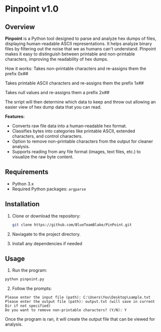 # Pinpoint v1.0

## Overview

**Pinpoint** is a Python tool designed to parse and analyze hex dumps of files, displaying human-readable ASCII representations. It helps analyze binary files by filtering out the noise that we as humans can't understand. Pinpoint makes it easy to distinguish between printable and non-printable characters, improving the readability of hex dumps.

How it works:
Takes non-printable characters and re-assigns them the prefix 0x##

Takes printable ASCII characters and re-assigns them the prefix 1x##

Takes null values and re-assigns them a prefix 2x##

The srript will then determine which data to keep and throw out allowing an easier view of hex dump data that you can read.


**Features:**
- Converts raw file data into a human-readable hex format.
- Classifies bytes into categories like printable ASCII, extended characters, and control characters.
- Option to remove non-printable characters from the output for cleaner analysis.
- Supports reading from any file format (images, text files, etc.) to visualize the raw byte content.

## Requirements

- Python 3.x
- Required Python packages: `argparse`

## Installation

1. Clone or download the repository:
   ```bash
   git clone https://github.com/BlueTeamBlake/PinPoint.git

2. Naviagate to the project directory.

3. Install any dependencies if needed

## Usage

1. Run the program:
```bash
python pinpoint.py
```
2. Follow the prompts:
```
Please enter the input file (path): C:\Users\You\Desktop\sample.txt
Please enter the output file (path): output.txt (will save in current Dir if not specified)
Do you want to remove non-printable characters? (Y/N): Y
```

Once the program is ran, it will create the output file that can be viewed for analysis. 
   

